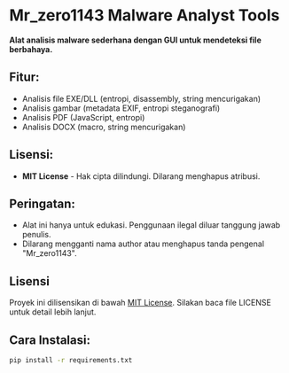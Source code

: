 # Mr_zero1143 Malware Analyst Tools

**Alat analisis malware sederhana dengan GUI untuk mendeteksi file berbahaya.**

## Fitur:
- Analisis file EXE/DLL (entropi, disassembly, string mencurigakan)
- Analisis gambar (metadata EXIF, entropi steganografi)
- Analisis PDF (JavaScript, entropi)
- Analisis DOCX (macro, string mencurigakan)

## Lisensi:
- **MIT License** - Hak cipta dilindungi. Dilarang menghapus atribusi.

## Peringatan:
- Alat ini hanya untuk edukasi. Penggunaan ilegal diluar tanggung jawab penulis.
- Dilarang mengganti nama author atau menghapus tanda pengenal "Mr_zero1143".

## Lisensi
Proyek ini dilisensikan di bawah [MIT License](LICENSE). Silakan baca file LICENSE untuk detail lebih lanjut.

## Cara Instalasi:
```bash
pip install -r requirements.txt